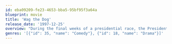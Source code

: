 ```yaml
---
id: eba09209-fe23-4653-bba5-95bf95f3a64a
blueprint: movie
title: 'Wag the Dog'
release_date: '1997-12-25'
overview: "During the final weeks of a presidential race, the President is accused of sexual misconduct. To distract the public until the election, the President's adviser hires a Hollywood producer to help him stage a fake war."
genres: '[{"id": 35, "name": "Comedy"}, {"id": 18, "name": "Drama"}]'
---
```

